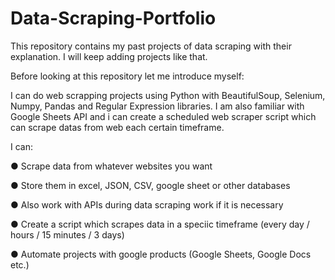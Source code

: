 # Data-Scraping-Portfolio
This repository contains my past projects of data scraping with their explanation.
I will keep adding projects like that.

Before looking at this repository let me introduce myself:

I can do web scrapping projects using Python with BeautifulSoup, Selenium, Numpy, Pandas and Regular Expression libraries. I am also familiar with Google Sheets API and i can create a scheduled web scraper script which can scrape datas from web each certain timeframe.

I can:

● Scrape data from whatever websites you want

● Store them in excel, JSON, CSV, google sheet or other databases

● Also work with APIs during data scraping work if it is necessary

● Create a script which scrapes data in a speciic timeframe (every day / hours / 15 minutes / 3 days)

● Automate projects with google products (Google Sheets, Google Docs etc.)


